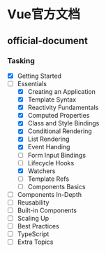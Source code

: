 # Vue官方文档

## official-document

### Tasking

- [x] Getting Started
- [ ] Essentials
  - [x] Creating an Application
  - [x] Template Syntax
  - [x] Reactivity Fundamentals
  - [x] Computed Properties
  - [x] Class and Style Bindings
  - [x] Conditional Rendering
  - [x] List Rendering
  - [x] Event Handing
  - [ ] Form Input Bindings
  - [ ] Lifecycle Hooks
  - [x] Watchers
  - [ ] Template Refs
  - [ ] Components Basics
- [ ] Components In-Depth
- [ ] Reusability
- [ ] Built-in Components
- [ ] Scaling Up
- [ ] Best Practices
- [ ] TypeScript
- [ ] Extra Topics
